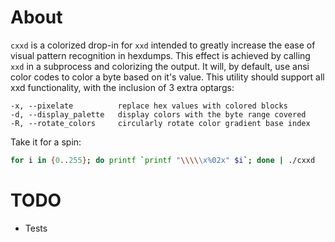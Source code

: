 About
=====

`cxxd` is a colorized drop-in for `xxd` intended to greatly increase the ease of visual pattern recognition in hexdumps. This effect is achieved by calling `xxd` in a subprocess and colorizing the output. It will, by default, use ansi color codes to color a byte based on it's value. This utility should support all xxd functionality, with the inclusion of 3 extra optargs:

```
-x, --pixelate          replace hex values with colored blocks
-d, --display_palette   display colors with the byte range covered
-R, --rotate_colors     circularly rotate color gradient base index
```

Take it for a spin:
```bash
for i in {0..255}; do printf `printf "\\\\\x%02x" $i`; done | ./cxxd
```

TODO
====
* Tests
